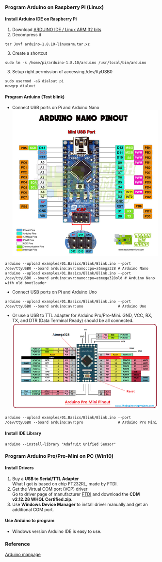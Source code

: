 ### Program Arduino on Raspberry Pi (Linux)
#### Install Arduino IDE on Raspberry Pi
1. Download [ARDUINO IDE / Linux ARM 32 bits](https://www.arduino.cc/en/Main/Software)
2. Decompress it
```shell
tar Jxvf arduino-1.8.10-linuxarm.tar.xz
```
3. Create a shortcut
```shell
sudo ln -s /home/pi/arduino-1.8.10/arduino /usr/local/bin/arduino
```
3. Setup right permission of accessing /dev/ttyUSB0
```shell 
sudo usermod -aG dialout pi 
newgrp dialout
```
#### Program Arduino (Test blink) 
* Connect USB ports on Pi and Arduino Nano 
![alt text](https://github.com/xg590/IoT/blob/master/Arduino/Arduino_Nano_Pinout.jpg?raw=true "Nano")
```shell
arduino --upload examples/01.Basics/Blink/Blink.ino --port /dev/ttyUSB0 --board arduino:avr:nano:cpu=atmega328 # Arduino Nano 
arduino --upload examples/01.Basics/Blink/Blink.ino --port /dev/ttyUSB0 --board arduino:avr:nano:cpu=atmega328old # Arduino Nano with old bootloader
```
* Connect USB ports on Pi and Arduino Uno
```shell
arduino --upload examples/01.Basics/Blink/Blink.ino --port /dev/ttyUSB0 --board arduino:avr:uno                # Arduino Uno
```
* Or use a USB to TTL adapter for Arduino Pro/Pro-Mini. GND, VCC, RX, TX, and DTR (Data Terminal Ready) should be all connected.
![alt text](https://github.com/xg590/IoT/blob/master/Arduino/Arduino_Pro_Mini_Pinout.png?raw=true "Pro_Mini") 
```shell 
arduino --upload examples/01.Basics/Blink/Blink.ino --port /dev/ttyUSB0 --board arduino:avr:pro                # Arduino Pro Mini
``` 
#### Install IDE Library
```shell
arduino --install-library "Adafruit Unified Sensor"
```
### Program Arduino Pro/Pro-Mini on PC (Win10)
#### Install Drivers
1. Buy a <b>USB to Serial/TTL Adapter</b><br/>
What I got is based on chip FT232RL, made by FTDI.
2. Get the Virtual COM port (VCP) driver<br/>
Go to driver page of manufacturer [FTDI](https://www.ftdichip.com/Drivers/VCP.htm) and download the <b>CDM v2.12.28 WHQL Certified.zip</b>.
3. Use <b>Windows Device Manager</b> to install driver manually and get an additional COM port.
#### Use Arduino to program
* Windows version Arduino IDE is easy to use.
### Reference
[Arduino manpage](https://github.com/arduino/Arduino/blob/master/build/shared/manpage.adoc)
